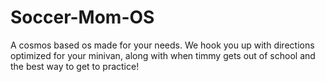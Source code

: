 # Soccer-Mom-OS
A cosmos based os made for your needs. We hook you up with directions optimized for your minivan, along with when timmy gets out of school and the best way to get to practice!
